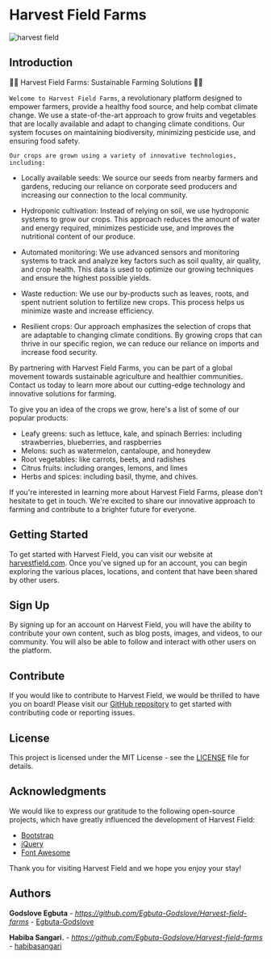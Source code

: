 # Harvest Field Farms

![harvest field](https://github.com/Egbuta-Godslove/Harvest-field-farms/assets/118941659/6362bfbc-64e5-45a3-9b84-43352c7d6369)

## Introduction

🌾🌾 Harvest Field Farms: Sustainable Farming Solutions 🌾🌾

`Welcome to Harvest Field Farms`, a revolutionary platform designed to empower farmers, provide a healthy food source, and help combat climate change. We use a state-of-the-art approach to grow fruits and vegetables that are locally available and adapt to changing climate conditions. Our system focuses on maintaining biodiversity, minimizing pesticide use, and ensuring food safety.

`Our crops are grown using a variety of innovative technologies, including:`

* Locally available seeds: We source our seeds from nearby farmers and gardens, reducing our reliance on corporate seed producers and increasing our connection to the local community.

* Hydroponic cultivation: Instead of relying on soil, we use hydroponic systems to grow our crops. This approach reduces the amount of water and energy required, minimizes pesticide use, and improves the nutritional content of our produce.

* Automated monitoring: We use advanced sensors and monitoring systems to track and analyze key factors such as soil quality, air quality, and crop health. This data is used to optimize our growing techniques and ensure the highest possible yields.

* Waste reduction: We use our by-products such as leaves, roots, and spent nutrient solution to fertilize new crops. This process helps us minimize waste and increase efficiency.

* Resilient crops: Our approach emphasizes the selection of crops that are adaptable to changing climate conditions. By growing crops that can thrive in our specific region, we can reduce our reliance on imports and increase food security.

By partnering with Harvest Field Farms, you can be part of a global movement towards sustainable agriculture and healthier communities. Contact us today to learn more about our cutting-edge technology and innovative solutions for farming.

To give you an idea of the crops we grow, here's a list of some of our popular products:

* Leafy greens: such as lettuce, kale, and spinach
Berries: including strawberries, blueberries, and raspberries
* Melons: such as watermelon, cantaloupe, and honeydew
* Root vegetables: like carrots, beets, and radishes
* Citrus fruits: including oranges, lemons, and limes
* Herbs and spices: including basil, thyme, and chives.

If you're interested in learning more about Harvest Field Farms, please don't hesitate to get in touch. We're excited to share our innovative approach to farming and contribute to a brighter future for everyone.

## Getting Started

To get started with Harvest Field, you can visit our website at [harvestfield.com](https://harvestfield.com/). Once you've signed up for an account, you can begin exploring the various places, locations, and content that have been shared by other users.

## Sign Up

By signing up for an account on Harvest Field, you will have the ability to contribute your own content, such as blog posts, images, and videos, to our community. You will also be able to follow and interact with other users on the platform.

## Contribute

If you would like to contribute to Harvest Field, we would be thrilled to have you on board! Please visit our [GitHub repository](https://github.com/harvestfield/harvestfield) to get started with contributing code or reporting issues.

## License

This project is licensed under the MIT License - see the [LICENSE](LICENSE) file for details.

## Acknowledgments

We would like to express our gratitude to the following open-source projects, which have greatly influenced the development of Harvest Field:

- [Bootstrap](https://getbootstrap.com/)
- [jQuery](https://jquery.com/)
- [Font Awesome](https://fontawesome.com/)

Thank you for visiting Harvest Field and we hope you enjoy your stay!

## Authors
**Godslove Egbuta** - *https://github.com/Egbuta-Godslove/Harvest-field-farms* - [Egbuta-Godslove](https://github.com/Egbuta-Godslove)

**Habiba Sangari.** - *https://github.com/Egbuta-Godslove/Harvest-field-farms* - [habibasangari](https://github.com/habibasangari)

